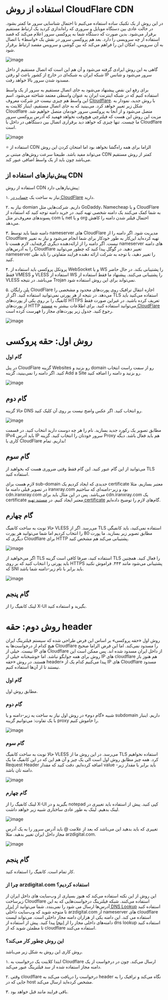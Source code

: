 # استفاده از روش CloudFlare CDN

در این روش از یک تکنیک ساده استفاده می‌کنیم تا احتمال شناسایی سرور ما کمتر بشود. در حالت عادی بین دستگاه موبایل و سروری که راه‌اندازی کردید یک ارتباط مستقیم برقرار می‌شود. بدین صورت که دستگاه شما به پروکسی سرور اعلام می‌کند که قصد استفاده از چه سرویسی را دارد. بعد هم پروکسی سرور در نقش یک «واسط» با اتصال به آن سرویس، امکان این را فراهم می‌کند که بین گوشی و سرویس مقصد ارتباط برقرار شود. 

![image](https://user-images.githubusercontent.com/118040490/212413099-0d01cfb5-83cf-4873-b72d-28ed58e199ae.png)


گاهی به این روش ایرادی گرفته می‌شود و آن هم این است که اتصال مستقیم از داخل شبکه ایران به شبکه‌ای در خارج از کشور باعث لو رفتن IP سرور می‌شود و شانس مسدود شدن سرور بالا خواهد رفت.

برای رفع این نقص پیشنهاد می‌شود به جای اتصال مستقیم به سرور از یک واسط استفاده کنیم که در شبکه اینترنت ایران به عنوان واسطی معتمد شناخته می‌شود. اسم این واسط هم چیزی نیست جز شرکت معروف [Cloudflare](). با روش جدید، نمودار به شکل زیر تغییر خواهد کرد. می‌بینید که به جای اتصال مستقیم، اینبار کلاینت به Cloudflare متصل می‌شود و از آنجا به پروکسی سرور خودمان متصل خواهیم شد. مزیت این روش این هست که فیلترچی هیچ‌وقت نخواهد فهمید که آدرس پروکسی سرور ما چیست. تنها چیزی که خواهد دید برقراری اتصال بین دستگاهی در داخل با Cloudflare است.  

![image](https://user-images.githubusercontent.com/118040490/212414604-056e701c-936e-4db9-92e2-275e6ab3e845.png)

:star:
استفاده از CDN الزاما برای همه راه‌گشا نخواهد بود اما امتحان کردن این روش می‌تواند مفید باشد. طبیعتا سرعت روش‌های مبتنی بر CDN کمتر از روش مستقیم می‌باشد چون باید از یک واسط اضافی عبور کند.

## پیش‌نیاز‌های استفاده از CDN

استفاده از روش CDN پیش‌نیاز‌هایی دارد:

۱. نیاز به ساخت یک [حساب در CloudFlare](https://dash.cloudflare.com/sign-up) دارید.  

۲. نیاز به domian داریم. شرکت‌هایی مثل GoDaddy، Namecheap و یا CloudFlare به شما کمک می‌کنند یک دامنه شخصی تهیه کنید. در خرید دامنه توجه کنید که استفاده از پسوند‌های معروف‌تر مثل com یا net و یا org احتمال فیلتر شدن دامنه را کاهش می‌دهد.

۳. دامنه شما باید توسط nameserver های CloudFlare مدیریت شود. اگر دامنه را از Cloudflare تهیه کرده‌اید این‌کار به طور خود‌کار برای شما انجام می‌شود و نیاز به تغییر نیست. اگر دامنه را از ارائه‌دهنده‌ دیگری گرفته‌اید، لازم هست تا nameserver های دامنه را به آدرس‌‌های Cloudflare تغییر دهید. در گوگل پیدا کنید که چطور می‌توانید nameserver را تغییر دهید، با توجه به شرکت ارائه دهنده فرایند متفاوتی را باید طی کنید.  

۴. پروتکل پروکسی باید استفاده از WebSocket و یا WS را پشتیبانی بکند. در حال حاضر فقط VMESS و VLESS استفاده از WS را پشتیبانی می‌کنند. پیشنهاد ما فقط استفاده از VLESS می‌باشد. در نتیجه Trojan نمی‌تواند برای این روش استفاده شود.

۵. پلن رایگان CloudFlare اجازه انتقال ترافیک روی پورت‌های محدود و مشخصی را می‌دهد. در نتیجه از هر پورتی نمی‌توانید استفاده کنید. اگر از TLS استفاده می‌کنید باید کانفیگ را بر روی یکی از پورت‌های HTTPS تعریف کرده باشید. در غیر‌این‌ صورت فقط از پورت‌های HTTP می‌توانید استفاده کنید. برای اطلاعات بیشتر به [مستند CloudFlare](https://developers.cloudflare.com/fundamentals/get-started/reference/network-ports/) رجوع کنید. جدول زیر پورت‌های مجاز را فهرست کرده است.

![image](https://user-images.githubusercontent.com/118040490/212417661-6c82e3fe-889b-47ef-9f46-aa6b08ac9849.png)

# روش اول: حقه پروکسی

### گام اول

در پنل CloudFlare گزینه Websites رو بزنید و domain رو از سمت راست انتخاب کنید. اگر دامنه را نمی‌بینید، گزینه Add a Site رو بزنید و دامنه را اضافه کنید.

![image](https://user-images.githubusercontent.com/118040490/212424353-8777399d-2fa4-44a4-8229-5fb53ec6b86f.png)

## گام دوم

حالا گزینه DNS رو انتخاب کنید. اگر عکس واضح نیست بر روی آن کلیک کنید.

![image](https://user-images.githubusercontent.com/118040490/212427170-8dbc1fa0-9c09-473a-979b-5b50bec93a3a.png)

مطابق تصویر یک رکورد جدید بسازید. نام را هر چه دوست دارید انتخاب کنید. در قسمت IPv4 باید آدرس IP سرور خودتان را انتخاب کنید. گزینه Proxy هم باید فعال باشد. دیگه کاری با CloudFlare نداریم. تمام!

## گام سوم

می‌توانید از این گام عبور کنید. این گام فقط وقتی ضروری هست که بخواهید از TLS استفاده کنید.

لازم هست برای sub-domain جدیدی که ایجاد کردیم یک certificate معتبر بسازیم. مثلا در تصویر قبلی دامنه ما iranxray.com بود و زیر-دامنه‌ای که ساختیم cdn.iranxray.com می‌باشد. پس در این مثال باید برای cdn.iranxray.com یک certificate معتبر ایجاد کنیم. در [مستند تهیه certificate](https://github.com/iranxray/hope/blob/main/create-tsl-certificate.md) گام‌های لازم را توضیح داده‌ایم.

## گام چهارم

حالا نوبت به ساخت کانفیگ VLESS می‌رسد. اگر از TLS استفاده ‌نمی‌کنید، باید کانفیگی مطابق تصویر زیر بسازید. ما پورت 80 را انتخاب کردیم اما شما می‌توانید هر پورت دیگری که Cloudflare برای HTTP پشتیبانی می‌کند هم مشخص کنید.

![image](https://user-images.githubusercontent.com/118040490/212433298-3afb4222-1fb0-44a0-8573-c4edd74eac55.png)

اگر می‌خواهید از TLS استفاده کنید، صرفا کافی است گزینه TLS را فعال کنید. همچنین باید پورتی را انتخاب کنید که بر روی HTTPS‌ پشتیبانی می‌شود مانند ۴۴۳. فراموش نکنید که SNI باید برابر با نام زیر-دامنه شما باشد.

![image](https://user-images.githubusercontent.com/118040490/212433881-7a986874-c0dc-43f8-8136-9fa216de4c66.png)

## گام پنجم

لینک کانفیگ را از X-UI بگیرید و استفاده کنید.


# روش دوم: حقه header

روش اول «حقه پروکسی» بر اساس این فرض طراحی شده که سیستم فیلترینگ ایران هیچ ‌کدام از درخواست‌ها به Cloudflare را مسدود نمی‌کند. اما این فرض الزاما صحیح نیست. خیلی از IP های Cloudflare از داخل ایران مسدود شده اند. پس ممکن است این روش برای همه جوابگو نباشد. اما خوشبختانه خیلی‌ از IP های cloudflare هم هنوز باز هستند. در روش «حقه header» پیدا می‌کنیم کدام یک از IP های Cloudflare مسدود نیستند تا از آن‌ها استفاده کنیم.

### گام اول

مطابق روش اول.

### گام دوم

شبیه «گام دوم» در روش اول نیاز به ساخت یه زیر-دامنه و یا subdomain داریم. اینبار با یک تفاوت: می‌توانیم گزینه proxy را خاموش کنیم.

![image](https://user-images.githubusercontent.com/118040490/212435035-8a4dfbf5-1f9a-493d-89c3-fc80990bd658.png)


### گام سوم

حالا نوبت به ساخت کانفیگ VLESS می‌رسد. در این روش ما از TLS استفاده نخواهیم کرد. همه چیز مطابق روش اول است الی یک چیز و آن هم این که در این کانفیگ ما یک Request Header اضافه کرده‌ایم. دقت کنید که مقدار value باید برابر با مقدار زیر-دامنه تان باشد.

![image](https://user-images.githubusercontent.com/118040490/212435349-547aff4d-e549-4753-b4c3-618293c3ca09.png)

### گام چهارم

لینک کانفیگ را از X-UI بگیرید و در notepad کپی کنید. پیش از استفاده باید تغییری در لینک بدهیم. لینک به طور عادی ساختاری شبیه زیر خواهد داشت.

![image](https://user-images.githubusercontent.com/118040490/212435795-55561436-1f86-4eb8-aae2-8bc4c1944649.png)

تغییری که باید بدهید این می‌باشد که بعد از علامت @ باید آدرس سرور را به یک آدرس مجاز داخل ایران تغییر بدهید. مثلا arzdigital.com. 

![image](https://user-images.githubusercontent.com/118040490/212435972-716c829a-c4fc-48b4-ac90-06e5d79734b0.png)

## گام پنجم

کار تمام است. کانفیگ را استفاده کنید.


### چرا از arzdigital.com‌ استفاده کردیم؟

این روش از این نکته استفاده می‌کند که هنوز بسیاری از وب‌سایت های داخل ایران از زیرساخت Cloudflare استفاده می‌کنند. شبکه فیلترینگ درخواست‌هایی که به این آدرس‌ها ارسال می شود را نمی‌بندد. شما می‌توانید از [ابزار DNS Lookup](dns-lookup.com/) استفاده کنید تا متوجه شوید که وب‌سایت داخلی arzdigital.com از nameserver های cloudflare استفاده می کند. این دامنه یکی از هزاران دامنه مجاز داخلی است. می‌تواند لیست دامنه‌های داخلی مجاز را از [اینجا](https://trends.builtwith.com/cdn/Cloudflare-Blocked/Iran) پیدا کنید. پیش از استفاده از dns lookup استفاده کنید تا مطمئن شوید که از cloudflare استفاده می‌کنند. 

### این روش چطور کار می‌کند؟

روش کاری این روش به شکل زیر می‌باشد.

۱. ابتدا کلاینت یک درخواست به Cloudflare ارسال می‌کند. چون در درخواست از یک دامنه مجاز استفاده شده از سد فیلترینگ عبور می‌کند.

۲. وقتی cloudflare درخواست را دریافت می‌کند به header نگاه می‌کند و ترافیک را به جایی که در host مشخص کرده‌اید ارسال می‌کند.

۳. باقی فرایند مانند قبل خواهد بود.
